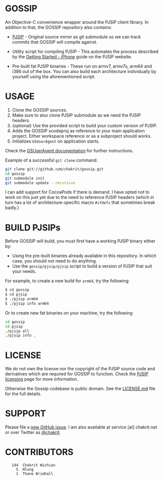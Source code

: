 # GOSSIP

An Objective-C convenience wrapper around the PJSIP client library. In addition to that,
the GOSSIP repository also contains:

* [PJSIP][0] - Original source mirror as git submodule so we can track commits that GOSSIP
  will compile against.

* Utility script for compiling PJSIP - This automates the process described by the
  [Getting Started - iPhone][2] guide on the PJSIP website.

* Pre-built fat PJSIP binaries - These run on armv7, armv7s, arm64 and i386 out of the
  box. You can also build each architecture individually by yourself using the
  aforementioned script.

# USAGE

1. Clone the GOSSIP sources.
2. Make sure to also clone PJSIP submodule as we need the PJSIP headers.
3. (optional) Use the provided script to build your custom version of PJSIP.
4. Adds the GOSSIP xcodeproj as reference to your main application project. Either
   workspace reference or as a subproject should works.
5. Initializes `GSUserAgent` on application starts.

Check the [GSUserAgent documentation][5] for further instructions.

Example of a successful `git clone` command:

```bash
git clone git://github.com/chakrit/gossip.git
cd gossip
git submodule init
git submodule update --recursive
```

I can add support for CocoaPods if there is demand. I have opted not to work on this
just yet due to the need to reference PJSIP headers (which in turn has a lot of
architecture-specific macro `#ifdefs` that sometimes break badly.)

# BUILD PJSIPs

Before GOSSIP will build, you must first have a working PJSIP binary either by:

* Using the pre-built binaries already available in this repository. In which case, you
  should not need to do anything.
* Use the `gossip/pjsip/pjsip` script to build a version of PJSIP that suit your needs.

For example, to create a new build for `arm64`, try the following:

```sh
$ cd gossip
$ cd pjsip
$ ./pjsip arm64
$ ./pjsip info arm64
```

Or to create new fat binaries on your machine, try the following:

```sh
cd gossip
cd pjsip
./pjsip all
./pjsip info .
```

# LICENSE

We do not own the license nor the copyright of the PJSIP source code and derivatives which
are required for GOSSIP to function. Check the
[PJSIP licensing][1] page for more information.

Otherwise the Gossip codebase is public domain. See the [LICENSE.md](LICENSE.md) file for
the full details.

# SUPPORT

Please file a [new GitHub issue][3]. I am also available at service [at] chakrit.net or
over Twitter as [@chakrit][4].

# CONTRIBUTORS

```
   144	Chakrit Wichian
     5	Hlung
     1	Thane Brimhall
```


[0]: http://www.pjsip.org/
[1]: http://www.pjsip.org/licensing.htm
[2]: https://trac.pjsip.org/repos/wiki/Getting-Started/iPhone
[3]: https://github.com/chakrit/gossip/issues/new
[4]: http://twitter.com/chakrit
[5]: http://gh.chakrit.net/gossip/interface_g_s_user_agent.html
